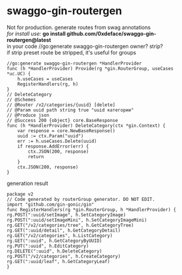 # swaggo-gin-routergen

Not for production. generate routes from swag annotations  
_for install use:_
**go install github.com/0xdeface/swaggo-gin-routergen@latest**  
in your code //go:generate swaggo-gin-routergen owner? strip?  
if strip preset route be stripped, it's useful for groups

```
//go:generate swaggo-gin-routergen *HandlerProvider
func (h *HandlerProvider) Provide(rg *gin.RouterGroup, useCases *uc.UC) {
	h.useCases = useCases
	RegisterHandlers(rg, h)
}
// DeleteCategory
// @Schemes
// @Router /v2/categories/{uuid} [delete]
// @Param uuid path string true "uuid категории"
// @Produce json
// @Success 200 {object} core.BaseResponse
func (h *HandlerProvider) DeleteCategory(ctx *gin.Context) {
	var response = core.NewBaseResponse()
	uuid := ctx.Param("uuid")
	err := h.useCases.Delete(uuid)
	if response.AddError(err) {
		ctx.JSON(200, response)
		return
	}
	ctx.JSON(200, response)
}
```

generation result

```
package v2
// Code generated by routerGroup generator. DO NOT EDIT.
import "github.com/gin-gonic/gin"
func RegisterHandlers(rg *gin.RouterGroup, h *HandlerProvider) {
rg.POST(":uuid/setImage", h.SetCategoryImage)
rg.POST(":uuid/setImageMini", h.SetCategoryImageMini)
rg.GET("/v2/categories/tree", h.GetCategoryTree)
rg.GET(":uuid/detail", h.GetCategoryDetail)
rg.GET("/v2/categories", h.ListCategory)
rg.GET(":uuid", h.GetCategoryByUUID)
rg.PUT(":uuid", h.EditCategory)
rg.DELETE(":uuid", h.DeleteCategory)
rg.POST("/v2/categories", h.CreateCategory)
rg.GET(":uuid/leaf", h.GetCategoryLeaf)
}
```
